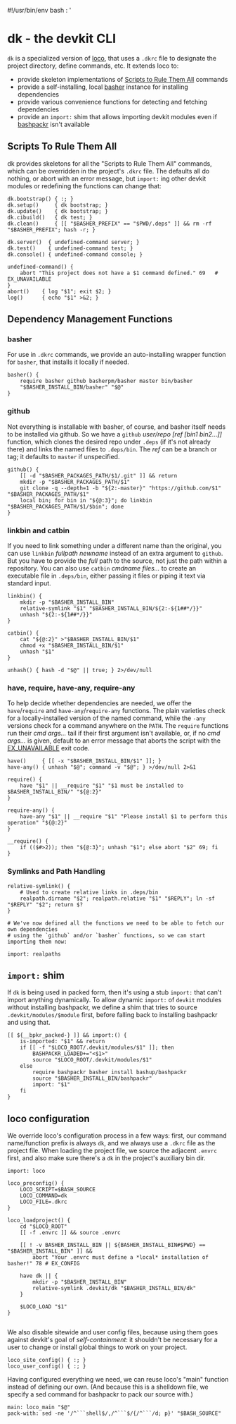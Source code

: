 #!/usr/bin/env bash
: '
<!-- ex: set syntax=markdown : '; [[ -v BASHPACKR_LOADED ]] || source "$(command -v bashpackr)"; eval "$(sed -ne '/^```shell$/,/^```$/{/^```/d; p}' "$BASH_SOURCE")"; return $? # -->

# dk - the devkit CLI

`dk` is a specialized version of [loco](https://github.com/bashup/loco), that uses a `.dkrc` file to designate the project directory, define commands, etc.  It extends loco to:

* provide skeleton implementations of [Scripts to Rule Them All](https://githubengineering.com/scripts-to-rule-them-all/) commands
* provide a self-installing, local [basher](https://github/basherpm/basher) instance for installing dependencies
* provide various convenience functions for detecting and fetching dependencies
* provide an `import:` shim that allows importing devkit modules even if [bashpackr](https://github.com/bashup/bashpackr) isn't available

## Scripts To Rule Them All

dk provides skeletons for all the "Scripts to Rule Them All" commands, which can be overridden in the project's `.dkrc` file.  The defaults all do nothing, or abort with an error message, but `import:` ing other devkit modules or redefining the functions can change that:

```shell
dk.bootstrap() { :; }
dk.setup()     { dk bootstrap; }
dk.update()    { dk bootstrap; }
dk.cibuild()   { dk test; }
dk.clean()     { [[ "$BASHER_PREFIX" == "$PWD/.deps" ]] && rm -rf "$BASHER_PREFIX"; hash -r; }

dk.server()  { undefined-command server; }
dk.test()    { undefined-command test; }
dk.console() { undefined-command console; }

undefined-command() {
    abort "This project does not have a $1 command defined." 69   # EX_UNAVAILABLE
}
abort()    { log "$1"; exit $2; }
log()      { echo "$1" >&2; }
```

## Dependency Management Functions

### basher

For use in `.dkrc` commands, we provide an auto-installing wrapper function for  `basher`, that installs it locally if needed.

```shell
basher() {
    require basher github basherpm/basher master bin/basher
    "$BASHER_INSTALL_BIN/basher" "$@"
}

```

### github

Not everything is installable with basher, of course, and basher itself needs to be installed via github.  So we have a `github` *user/repo [ref [bin1 bin2...]]* function, which clones the desired repo under `.deps` (if it's not already there) and links the named files to `.deps/bin`.  The *ref* can be a branch or tag; it defaults to `master` if unspecified.

```shell
github() {
    [[ -d "$BASHER_PACKAGES_PATH/$1/.git" ]] && return
    mkdir -p "$BASHER_PACKAGES_PATH/$1"
    git clone -q --depth=1 -b "${2:-master}" "https://github.com/$1" "$BASHER_PACKAGES_PATH/$1"
    local bin; for bin in "${@:3}"; do linkbin "$BASHER_PACKAGES_PATH/$1/$bin"; done
}
```

### linkbin and catbin

If you need to link something under a different name than the original, you can use `linkbin` *fullpath newname* instead of an extra argument to `github`.  But you have to provide the *full* path to the source, not just the path within a repository.  You can also use `catbin` *cmdname* *files...* to create an executable file in `.deps/bin`, either passing it files or piping it text via standard input.

```shell
linkbin() {
    mkdir -p "$BASHER_INSTALL_BIN"
    relative-symlink "$1" "$BASHER_INSTALL_BIN/${2:-${1##*/}}"
    unhash "${2:-${1##*/}}"
}

catbin() {
    cat "${@:2}" >"$BASHER_INSTALL_BIN/$1"
    chmod +x "$BASHER_INSTALL_BIN/$1"
    unhash "$1"
}

unhash() { hash -d "$@" || true; } 2>/dev/null

```

### have, require, have-any, require-any

To help decide whether dependencies are needed, we offer the `have`/`require`  and `have-any`/`require-any` functions.  The plain varieties check for a locally-installed version of the named command, while the `-any` versions check for a command anywhere on the `PATH`.  The `require` functions run their *cmd args...* tail if their first argument isn't available, or, if no *cmd args...* is given, default to an error message that aborts the script with the [EX_UNAVAILABLE](https://www.freebsd.org/cgi/man.cgi?query=sysexits&sektion=3#DESCRIPTION) exit code.

```shell
have()     { [[ -x "$BASHER_INSTALL_BIN/$1" ]]; }
have-any() { unhash "$@"; command -v "$@"; } >/dev/null 2>&1

require() {
    have "$1" || __require "$1" "$1 must be installed to $BASHER_INSTALL_BIN/" "${@:2}"
}

require-any() {
    have-any "$1" || __require "$1" "Please install $1 to perform this operation" "${@:2}"
}

__require() {
    if (($#>2)); then "${@:3}"; unhash "$1"; else abort "$2" 69; fi
}

```
### Symlinks and Path Handling

```shell
relative-symlink() {
    # Used to create relative links in .deps/bin
    realpath.dirname "$2"; realpath.relative "$1" "$REPLY"; ln -sf "$REPLY" "$2"; return $?
}

# We've now defined all the functions we need to be able to fetch our own dependencies
# using the `github` and/or `basher` functions, so we can start importing them now:

import: realpaths

```

## `import:` shim

If `dk` is being used in packed form, then it's using a stub  `import:` that can't import anything dynamically.  To allow dynamic `import:` of `devkit` modules without installing bashpackr, we define a shim that tries to source `.devkit/modules/$module` first, before falling back to installing bashpackr and using that.

```shell
[[ ${__bpkr_packed-} ]] && import:() {
    is-imported: "$1" && return
    if [[ -f "$LOCO_ROOT/.devkit/modules/$1" ]]; then
        BASHPACKR_LOADED+="<$1>"
        source "$LOCO_ROOT/.devkit/modules/$1"
    else
        require bashpackr basher install bashup/bashpackr
        source "$BASHER_INSTALL_BIN/bashpackr"
        import: "$1"
    fi
}
```

## loco configuration

We override loco's configuration process in a few ways: first, our command name/function prefix is always `dk`, and we always use a `.dkrc` file as the project file.  When loading the project file, we source the adjacent `.envrc` first, and also make sure there's a `dk` in the project's auxiliary bin dir.

```shell
import: loco

loco_preconfig() {
    LOCO_SCRIPT=$BASH_SOURCE
    LOCO_COMMAND=dk
    LOCO_FILE=.dkrc
}

loco_loadproject() {
    cd "$LOCO_ROOT"
    [[ -f .envrc ]] && source .envrc

    [[ ! -v BASHER_INSTALL_BIN || ${BASHER_INSTALL_BIN#$PWD} == "$BASHER_INSTALL_BIN" ]] &&
        abort "Your .envrc must define a *local* installation of basher!" 78 # EX_CONFIG

    have dk || {
        mkdir -p "$BASHER_INSTALL_BIN"
        relative-symlink .devkit/dk "$BASHER_INSTALL_BIN/dk"
    }

    $LOCO_LOAD "$1"
}


```

We also disable sitewide and user config files, because using them goes against devkit's goal of *self-containment*: it shouldn't be necessary for a user to change or install global things to work on your project.

```shell
loco_site_config() { :; }
loco_user_config() { :; }
```

Having configured everything we need, we can reuse loco's "main" function instead of defining our own.  (And because this is a shelldown file, we specify a sed command for bashpackr to pack our source with.)

```shell
main: loco_main "$@"
pack-with: sed -ne '/^```shell$/,/^```$/{/^```/d; p}' "$BASH_SOURCE"
```
